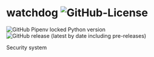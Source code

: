 # watchdog ![GitHub-License](https://img.shields.io/github/license/libredorm/watchdog)

![GitHub Pipenv locked Python version](https://img.shields.io/github/pipenv/locked/python-version/libredorm/watchdog)
![GitHub release (latest by date including pre-releases)](https://img.shields.io/github/v/release/libredorm/watchdog?include_prereleases)

Security system

